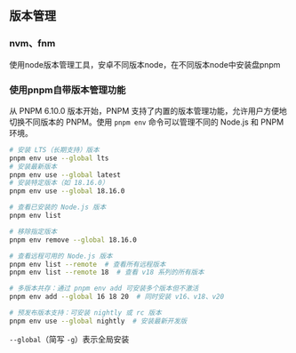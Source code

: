 ## 版本管理

### nvm、fnm

使用node版本管理工具，安卓不同版本node，在不同版本node中安装盘pnpm

### 使用pnpm自带版本管理功能

从 PNPM 6.10.0 版本开始，PNPM 支持了内置的版本管理功能，允许用户方便地切换不同版本的 PNPM。使用 `pnpm env` 命令可以管理不同的 Node.js 和 PNPM 环境。

```bash
# 安装 LTS（长期支持）版本
pnpm env use --global lts
# 安装最新版本
pnpm env use --global latest
# 安装特定版本（如 18.16.0）
pnpm env use --global 18.16.0

# 查看已安装的 Node.js 版本
pnpm env list

# 移除指定版本
pnpm env remove --global 18.16.0

# 查看远程可用的 Node.js 版本
pnpm env list --remote  # 查看所有远程版本
pnpm env list --remote 18  # 查看 v18 系列的所有版本

# 多版本共存：通过 pnpm env add 可安装多个版本但不激活
pnpm env add --global 16 18 20  # 同时安装 v16、v18、v20

# 预发布版本支持：可安装 nightly 或 rc 版本
pnpm env use --global nightly  # 安装最新开发版
```

`--global`（简写 `-g`）表示全局安装